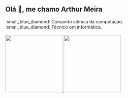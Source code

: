 <h2>Olá 👋, me chamo Arthur Meira</h2>
:small_blue_diamond: Cursando ciência da computação.
<br>
:small_blue_diamond: Técnico em informática.
<br><br>
<div>
<a href="https://github.com/arthurmeira">
<img height="180em" src="https://github-readme-stats.vercel.app/api?username=arthurmeira&show_icons=true&theme=gotham&include_all_commits=true&count_private=true"/>
<img height="180em" src="https://github-readme-stats.vercel.app/api/top-langs/?username=arthurmeira&layout=compact&langs_count=7&theme=gotham"/>
</div>
